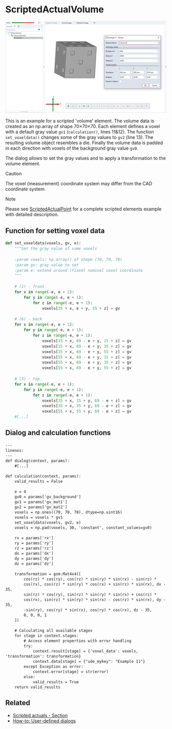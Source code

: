 # ScriptedActualVolume

![Scripted volume element example](scripted_actual_volume.png)

This is an example for a scripted 'volume' element. The volume data is created as an np.array of shape 70&times;70&times;70. Each element defines a voxel with a default gray value `gv1` (`calculation()`, lines 11&amp;12). The function `set_voxeldata()` changes some of the gray values to `gv2` (line 13). The resulting volume object resembles a die. Finally the volume data is padded in each direction with voxels of the background gray value `gv0`.

The dialog allows to set the gray values and to apply a transformation to the volume element.

> [!CAUTION]
> The voxel (measurement) coordinate system may differ from the CAD coordinate system. 

> [!NOTE]
> Please see [ScriptedActualPoint](https://github.com/ZEISS/zeiss-inspect-app-examples/blob/main/AppExamples/scripted_actuals/ScriptedActualPoint/doc/Documentation.md) for a complete scripted elements example with detailed description.

## Function for setting voxel data

```python
def set_voxeldata(voxels, gv, e):
    """Set the gray value of some voxels

    :param voxels: np.array() of shape (70, 70, 70)
    :param gv: gray value to set
    :param e: extend around (fixed) nominal voxel coordinate
    """

    # (1) - front
    for x in range(-e, e + 1):
        for y in range(-e, e + 1):
            for z in range(-e, e + 1):
                voxels[35 + x, e + y, 35 + z] = gv

    # (6) - back
    for x in range(-e, e + 1):
        for y in range(-e, e + 1):
            for z in range(-e, e + 1):
                voxels[15 + x, 69 - e + y, 15 + z] = gv
                voxels[15 + x, 69 - e + y, 35 + z] = gv
                voxels[15 + x, 69 - e + y, 55 + z] = gv
                voxels[55 + x, 69 - e + y, 15 + z] = gv
                voxels[55 + x, 69 - e + y, 35 + z] = gv
                voxels[55 + x, 69 - e + y, 55 + z] = gv

    # (3) - top
    for x in range(-e, e + 1):
        for y in range(-e, e + 1):
            for z in range(-e, e + 1):
                voxels[15 + x, 15 + y, 69 - e + z] = gv
                voxels[35 + x, 35 + y, 69 - e + z] = gv
                voxels[55 + x, 55 + y, 69 - e + z] = gv
    #[...]
```    

## Dialog and calculation functions

```{code-block} python
---
linenos:
---
def dialog(context, params):
    #[...]

def calculation(context, params):
    valid_results = False

    e = 4
    gv0 = params['gv_background']
    gv1 = params['gv_mat1']
    gv2 = params['gv_mat2']
    voxels = np.ones((70, 70, 70), dtype=np.uint16)
    voxels = voxels * gv1
    set_voxeldata(voxels, gv2, e)
    voxels = np.pad(voxels, 30, 'constant', constant_values=gv0)

    rx = params['rx']
    ry = params['ry']
    rz = params['rz']
    dx = params['dx']
    dy = params['dy']
    dz = params['dz']

    transformation = gom.Mat4x4([
        cos(rz) * cos(ry), cos(rz) * sin(ry) * sin(rx) - sin(rz) *
        cos(rx), cos(rz) * sin(ry) * cos(rx) + sin(rz) * sin(rx), dx - 35,
        sin(rz) * cos(ry), sin(rz) * sin(ry) * sin(rx) + cos(rz) *
        cos(rx), sin(rz) * sin(ry) * sin(rx) - cos(rz) * sin(rx), dy - 35,
        -sin(ry), cos(ry) * sin(rx), cos(ry) * cos(rx), dz - 35,
        0, 0, 0, 1
    ])

    # Calculating all available stages
    for stage in context.stages:
        # Access element properties with error handling
        try:
            context.result[stage] = {'voxel_data': voxels, 'transformation': transformation}
            context.data[stage] = {"ude_mykey": "Example 11"}
        except Exception as error:
            context.error[stage] = str(error)
        else:
            valid_results = True
    return valid_results
```

## Related

* [Scripted actuals - Section](https://zeiss.github.io/zeiss-inspect-app-api/2025/python_api/scripted_elements_api.html#volume)
* [How-to: User-defined dialogs](https://zeiss.github.io/zeiss-inspect-app-api/2025/howtos/python_api_introduction/user_defined_dialogs.html)
